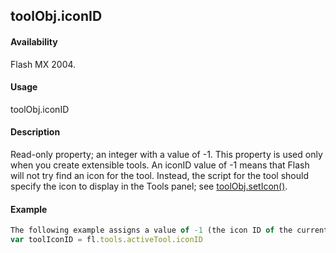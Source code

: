 ## toolObj.iconID

#### Availability

Flash MX 2004.

#### Usage

toolObj.iconID

#### Description

Read-only property; an integer with a value of -1. This property is used only when you create extensible tools. An iconID value of -1 means that Flash will not try find an icon for the tool. Instead, the script for the tool should specify the icon to display in the Tools panel; see [toolObj.setIcon()](#!AdobeDocs/developers-animatesdk-docs/master/ToolObj_object/toolObj4.md).

#### Example

```javascript
The following example assigns a value of -1 (the icon ID of the current tool) to the toolIconID variable:
var toolIconID = fl.tools.activeTool.iconID

```